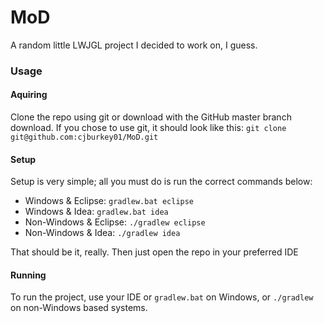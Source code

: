 # MoD

A random little LWJGL project I decided to work on, I guess.

### Usage

#### Aquiring

Clone the repo using git or download with the GitHub master branch download.
If you chose to use git, it should look like this:
`git clone git@github.com:cjburkey01/MoD.git`

#### Setup

Setup is very simple; all you must do is run the correct commands below:
* Windows & Eclipse: `gradlew.bat eclipse`
* Windows & Idea: `gradlew.bat idea`
* Non-Windows & Eclipse: `./gradlew eclipse`
* Non-Windows & Idea: `./gradlew idea`

That should be it, really. Then just open the repo in your preferred IDE

#### Running

To run the project, use your IDE or `gradlew.bat` on Windows, or `./gradlew` on non-Windows based systems.
